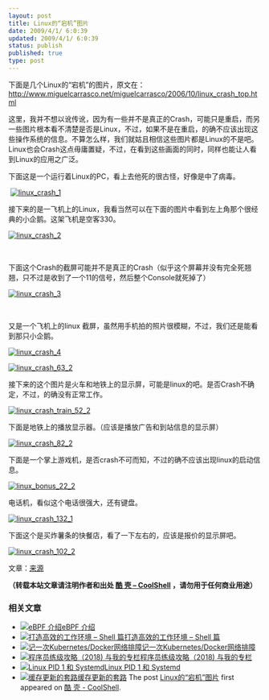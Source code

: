 ```yaml
---
layout: post
title: Linux的“宕机”图片
date: 2009/4/1/ 6:0:39
updated: 2009/4/1/ 6:0:39
status: publish
published: true
type: post
---
```


下面是几个Linux的“宕机”的图片，原文在：<http://www.miguelcarrasco.net/miguelcarrasco/2006/10/linux_crash_top.html>


这里，我并不想以讹传讹，因为有一些并不是真正的Crash，可能只是重启，而另一些图片根本看不清楚是否是Linux，不过，如果不是在重启，的确不应该出现这些操作系统的信息。不算怎么样，我们就姑且相信这些图片都是Linux的不是吧。Linux也会Crash这点毋庸置疑，不过，在看到这些画面的同时，同样也能让人看到Linux的应用之广泛。


下面这是一个运行着Linux的PC，看上去他死的很古怪，好像是中了病毒。


 [![linux_crash_1](https://coolshell.cn/wp-content/uploads/2009/04/linux_crash_1.jpg "linux_crash_1")](https://coolshell.cn/wp-content/uploads/2009/04/linux_crash_1.jpg)



接下来的是一飞机上的Linux，我看当然可以在下面的图片中看到左上角那个很经典的小企鹅。这架飞机是空客330。


[![linux_crash_2](https://coolshell.cn/wp-content/uploads/2009/04/linux_crash_2.jpg "linux_crash_2")](https://coolshell.cn/wp-content/uploads/2009/04/linux_crash_2.jpg)


 


下面这个Crash的截屏可能并不是真正的Crash（似乎这个屏幕并没有完全死翘翘，只不过是收到了一个11的信号，然后整个Console就死掉了）


[![linux_crash_3](https://coolshell.cn/wp-content/uploads/2009/04/linux_crash_3.jpg "linux_crash_3")](https://coolshell.cn/wp-content/uploads/2009/04/linux_crash_3.jpg)


 


又是一个飞机上的linux 截屏，虽然用手机拍的照片很模糊，不过，我们还是能看到那只小企鹅。


[![linux_crash_4](https://coolshell.cn/wp-content/uploads/2009/04/linux_crash_4.jpg "linux_crash_4")](https://coolshell.cn/wp-content/uploads/2009/04/linux_crash_4.jpg)


[![linux_crash_63_2](https://coolshell.cn/wp-content/uploads/2009/04/linux_crash_63_2.jpg "linux_crash_63_2")](https://coolshell.cn/wp-content/uploads/2009/04/linux_crash_63_2.jpg)


接下来的这个图片是火车和地铁上的显示屏，可能是linux的吧。是否Crash不确定，不过，的确没有正常工作。


[![linux_crash_train_52_2](https://coolshell.cn/wp-content/uploads/2009/04/linux_crash_train_52_2.jpg "linux_crash_train_52_2")](https://coolshell.cn/wp-content/uploads/2009/04/linux_crash_train_52_2.jpg)


下面是地铁上的播放显示器。（应该是播放广告和到站信息的显示屏）


[![linux_crash_82_2](https://coolshell.cn/wp-content/uploads/2009/04/linux_crash_82_2.jpg "linux_crash_82_2")](https://coolshell.cn/wp-content/uploads/2009/04/linux_crash_82_2.jpg)


下面是一个掌上游戏机，是否crash不可而知，不过的确不应该出现linux的启动信息。


[![linux_bonus_22_2](https://coolshell.cn/wp-content/uploads/2009/04/linux_bonus_22_2.jpg "linux_bonus_22_2")](https://coolshell.cn/wp-content/uploads/2009/04/linux_bonus_22_2.jpg)


电话机，看似这个电话很强大，还有键盘。


[![linux_crash_132_1](https://coolshell.cn/wp-content/uploads/2009/04/linux_crash_132_1.jpg "linux_crash_132_1")](https://coolshell.cn/wp-content/uploads/2009/04/linux_crash_132_1.jpg)


下面这个是买炸薯条的快餐店，看了一下左右的，应该是报价的显示屏吧。


[![linux_crash_102_2](https://coolshell.cn/wp-content/uploads/2009/04/linux_crash_102_2.jpg "linux_crash_102_2")](https://coolshell.cn/wp-content/uploads/2009/04/linux_crash_102_2.jpg)


文章：[来源](http://www.miguelcarrasco.net/miguelcarrasco/2006/10/linux_crash_top.html)



**（转载本站文章请注明作者和出处 [酷 壳 – CoolShell](https://coolshell.cn/) ，请勿用于任何商业用途）**



### 相关文章

* [![eBPF 介绍](https://coolshell.cn/wp-content/uploads/2022/12/eBPF-150x150.jpeg)](https://coolshell.cn/articles/22320.html)[eBPF 介绍](https://coolshell.cn/articles/22320.html)
* [![打造高效的工作环境 – Shell 篇](https://coolshell.cn/wp-content/uploads/2019/03/linux.ninja_-150x150.png)](https://coolshell.cn/articles/19219.html)[打造高效的工作环境 – Shell 篇](https://coolshell.cn/articles/19219.html)
* [![记一次Kubernetes/Docker网络排障](https://coolshell.cn/wp-content/uploads/2018/12/docker-networking-1-150x150.png)](https://coolshell.cn/articles/18654.html)[记一次Kubernetes/Docker网络排障](https://coolshell.cn/articles/18654.html)
* [![程序员练级攻略（2018)  与我的专栏](https://coolshell.cn/wp-content/uploads/2018/05/300x262-150x150.jpg)](https://coolshell.cn/articles/18360.html)[程序员练级攻略（2018) 与我的专栏](https://coolshell.cn/articles/18360.html)
* [![Linux PID 1 和 Systemd](https://coolshell.cn/wp-content/uploads/2017/07/systemd-1-150x150.jpeg)](https://coolshell.cn/articles/17998.html)[Linux PID 1 和 Systemd](https://coolshell.cn/articles/17998.html)
* [![缓存更新的套路](https://coolshell.cn/wp-content/uploads/2016/07/cache-150x150.png)](https://coolshell.cn/articles/17416.html)[缓存更新的套路](https://coolshell.cn/articles/17416.html)
The post [Linux的“宕机”图片](https://coolshell.cn/articles/313.html) first appeared on [酷 壳 - CoolShell](https://coolshell.cn).